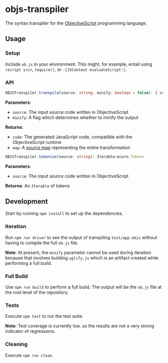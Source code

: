 # objs-transpiler

The syntax transpiler for the [ObjectiveScript](https://objs.dev) programming language.

## Usage

### Setup

Include `ob.js` in your environment. This might, for example, entail using `<script src>`, `require()`, or `-[JSContext evaluateScript:]`.

### API

```ts
OBJSTranspiler.transpile(source: string, minify: boolean = false): { code: string; map: string; }
```

**Parameters**:

- `source`: The input source code written in ObjectiveScript
- `minify`: A flag which determines whether to minify the output

**Returns**:

- `code`: The generated JavaScript code, compatible with the ObjectiveScript runtime
- `map`: A [source map](https://github.com/mozilla/source-map) representing the entire transformation

```ts
OBJSTranspiler.tokenize(source: string): Iterable<acorn.Token>
```

**Parameters**:

- `source`: The input source code written in ObjectiveScript

**Returns**: An `Iterable` of tokens

## Development

Start by running `npm install` to set up the dependencies.

### Iteration

Run `npm run driver` to see the output of transpiling `test/app.objs` without having to compile the full `ob.js` file.

**Note**: At present, the `minify` parameter cannot be used during iteration because that involves building `uglify.js` which is an artifact created while performing a full build.

### Full Build

Use `npm run build` to perform a full build. The output will be the `ob.js` file at the root level of the repository.

### Tests

Execute `npm test` to run the test suite. 

**Note**: Test coverage is currently low, so the results are not a very strong indicator of regressions.

### Cleaning

Execute `npm run clean`.
